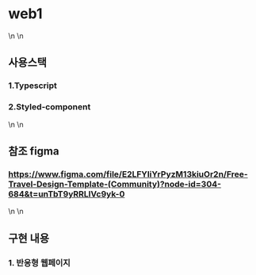 # web1
\n
\n


## 사용스택
### 1.Typescript
### 2.Styled-component
\n
\n


## 참조 figma
### https://www.figma.com/file/E2LFYIiYrPyzM13kiuOr2n/Free-Travel-Design-Template-(Community)?node-id=304-684&t=unTbT9yRRLIVc9yk-0
\n
\n



## 구현 내용
### 1. 반응형 웹페이지
